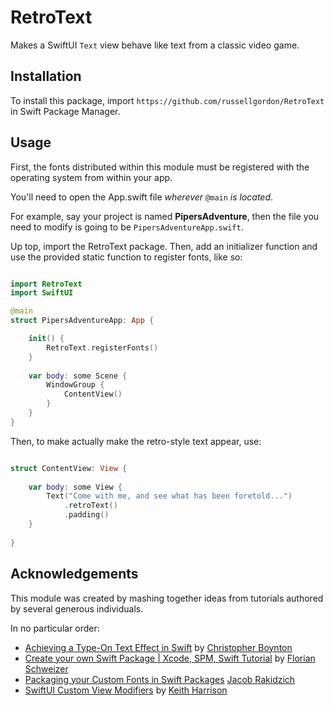 # RetroText

Makes a SwiftUI `Text` view behave like text from a classic video game.

## Installation

To install this package, import `https://github.com/russellgordon/RetroText` in Swift Package Manager.

## Usage

First, the fonts distributed within this module must be registered with the operating system from within your app.

You'll need to open the App.swift file *wherever* `@main` *is located*.

For example, say your project is named **PipersAdventure**, then the file you need to modify is going to be `PipersAdventureApp.swift`.

Up top, import the RetroText package. Then, add an initializer function and use the provided static function to register fonts, like so:

```swift

import RetroText
import SwiftUI

@main
struct PipersAdventureApp: App {

    init() {
        RetroText.registerFonts()
    }
    
    var body: some Scene {
        WindowGroup {
            ContentView()
        }
    }
}

```

Then, to make actually make the retro-style text appear, use:

```swift

struct ContentView: View {
    
    var body: some View {
        Text("Come with me, and see what has been foretold...")
            .retroText()
            .padding()
    }
    
}

```

## Acknowledgements

This module was created by mashing together ideas from tutorials authored by several generous individuals.

In no particular order:

* [Achieving a Type-On Text Effect in Swift](https://medium.com/@cboynton/achieving-a-type-on-text-effect-in-swift-6934b683d1e9) by [Christopher Boynton](https://medium.com/@cboynton)
* [Create your own Swift Package | Xcode, SPM, Swift Tutorial](https://www.youtube.com/watch?v=CekYZzsXmII) by [Florian Schweizer](https://twitter.com/FloWritesCode)
* [Packaging your Custom Fonts in Swift Packages](https://jacobzivandesign.com/technology/custom-fonts-from-swift-package/) [Jacob Rakidzich](https://github.com/JZDesign/)
* [SwiftUI Custom View Modifiers](https://useyourloaf.com/blog/swiftui-custom-view-modifiers/) by [Keith Harrison](https://twitter.com/kharrison)
 
